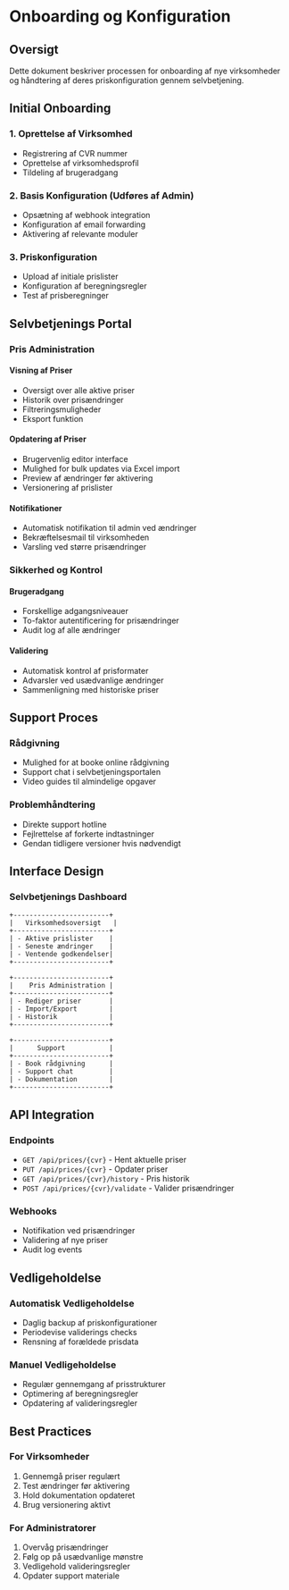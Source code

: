 # Onboarding og Konfiguration

## Oversigt
Dette dokument beskriver processen for onboarding af nye virksomheder og håndtering af deres priskonfiguration gennem selvbetjening.

## Initial Onboarding

### 1. Oprettelse af Virksomhed
- Registrering af CVR nummer
- Oprettelse af virksomhedsprofil
- Tildeling af brugeradgang

### 2. Basis Konfiguration (Udføres af Admin)
- Opsætning af webhook integration
- Konfiguration af email forwarding
- Aktivering af relevante moduler

### 3. Priskonfiguration
- Upload af initiale prislister
- Konfiguration af beregningsregler
- Test af prisberegninger

## Selvbetjenings Portal

### Pris Administration

#### Visning af Priser
- Oversigt over alle aktive priser
- Historik over prisændringer
- Filtreringsmuligheder
- Eksport funktion

#### Opdatering af Priser
- Brugervenlig editor interface
- Mulighed for bulk updates via Excel import
- Preview af ændringer før aktivering
- Versionering af prislister

#### Notifikationer
- Automatisk notifikation til admin ved ændringer
- Bekræftelsesmail til virksomheden
- Varsling ved større prisændringer

### Sikkerhed og Kontrol

#### Brugeradgang
- Forskellige adgangsniveauer
- To-faktor autentificering for prisændringer
- Audit log af alle ændringer

#### Validering
- Automatisk kontrol af prisformater
- Advarsler ved usædvanlige ændringer
- Sammenligning med historiske priser

## Support Proces

### Rådgivning
- Mulighed for at booke online rådgivning
- Support chat i selvbetjeningsportalen
- Video guides til almindelige opgaver

### Problemhåndtering
- Direkte support hotline
- Fejlrettelse af forkerte indtastninger
- Gendan tidligere versioner hvis nødvendigt

## Interface Design

### Selvbetjenings Dashboard
```
+------------------------+
|   Virksomhedsoversigt   |
+------------------------+
| - Aktive prislister    |
| - Seneste ændringer    |
| - Ventende godkendelser|
+------------------------+

+------------------------+
|    Pris Administration |
+------------------------+
| - Rediger priser       |
| - Import/Export        |
| - Historik             |
+------------------------+

+------------------------+
|      Support           |
+------------------------+
| - Book rådgivning      |
| - Support chat         |
| - Dokumentation        |
+------------------------+
```

## API Integration

### Endpoints
- `GET /api/prices/{cvr}` - Hent aktuelle priser
- `PUT /api/prices/{cvr}` - Opdater priser
- `GET /api/prices/{cvr}/history` - Pris historik
- `POST /api/prices/{cvr}/validate` - Valider prisændringer

### Webhooks
- Notifikation ved prisændringer
- Validering af nye priser
- Audit log events

## Vedligeholdelse

### Automatisk Vedligeholdelse
- Daglig backup af priskonfigurationer
- Periodevise validerings checks
- Rensning af forældede prisdata

### Manuel Vedligeholdelse
- Regulær gennemgang af prisstrukturer
- Optimering af beregningsregler
- Opdatering af valideringsregler

## Best Practices

### For Virksomheder
1. Gennemgå priser regulært
2. Test ændringer før aktivering
3. Hold dokumentation opdateret
4. Brug versionering aktivt

### For Administratorer
1. Overvåg prisændringer
2. Følg op på usædvanlige mønstre
3. Vedligehold valideringsregler
4. Opdater support materiale